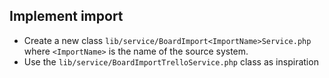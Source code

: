 ## Implement import

* Create a new class `lib/service/BoardImport<ImportName>Service.php` where `<ImportName>` is the name of the source system.
* Use the `lib/service/BoardImportTrelloService.php` class as inspiration